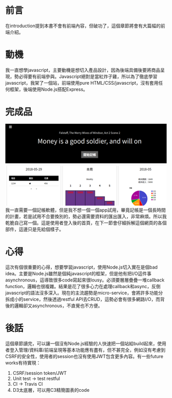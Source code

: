 # 前言

在introduction提到本書不會有前端內容，但破功了，這個章節將會有大篇幅的前端介紹。

# 動機

我一直想學javascript，主要動機是想切入產品設計，因為後端具備後要將商品呈現，勢必得要有前端參與。Javascript絕對是當紅炸子雞，所以為了徹底學習javascript，我架了一個站，前端使用pure HTML/CSS/javascript，沒有套用任何框架，後端使用Node.js搭配Express。

# 完成品
![](/assets/1.png)
我一直需要一個記帳軟體，但是我不想一個一個app試用，畢竟記帳是一個長時間的計畫，若是試用不合要換別的，勢必還需要資料的匯出匯入，非常麻煩。所以我乾脆自己寫一個。這是使用者登入後的首頁，在下一節會仔細拆解這個網頁的各個部件，這邊只是先給個樣子。

# 心得

這次有個很重要的心得，想要學習javascript，使用Node.js切入實在是個bad idea。主要是Node.js雖然是個純javascript的框架，但是他有把I/O這件事asynchronous，這導致很多code寫起來很lousy。必須要層層疊疊一堆callback function，邏輯也很複雜。結果是花了很多心力在處理callback和async，反倒javascript的語法沒多深入。現在的主流趨勢是micro-service，會將許多功能分拆成小的service，然後透過restful API去CRUD，這勢必會有很多網路I/O，而背後的邏輯卻又asynchronous，不直覺也不方便。

# 後話

這個章節讀完，可以讓一個沒有Node.js經驗的人快速把一個站給build起來，使用者登入管理/資料庫/前端呈現等基本功能應有盡有，但不甚完全，例如沒有考慮到CSRF的安全性，使用者的session也沒有使用JWT包含更多內容。有一些future works有待實現：

1. CSRF/session token/JWT
2. Unit test -&gt; test restful
3. CI -&gt; Travis CI
4. D3太底層，可以用C3精簡圖表的code




